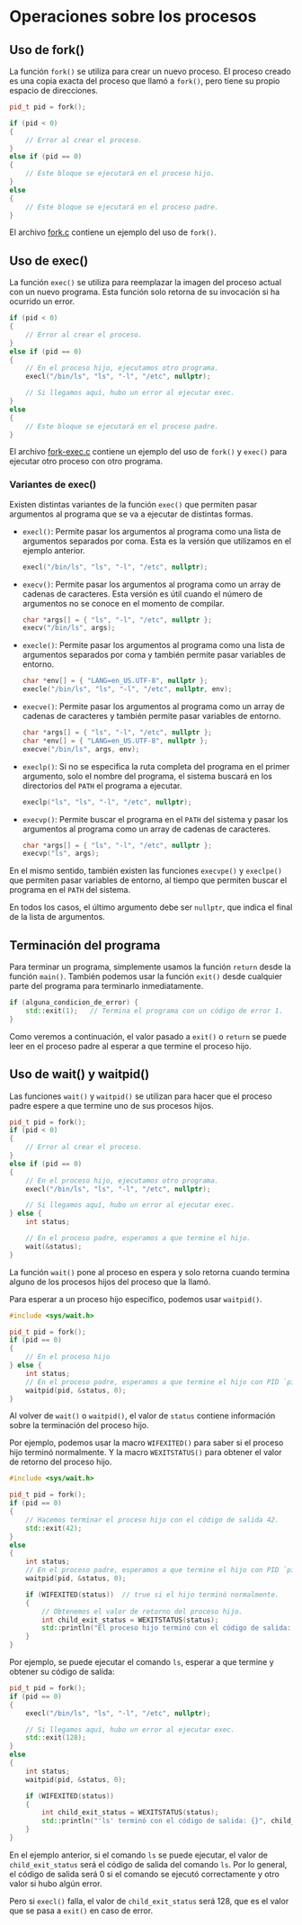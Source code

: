 # Operaciones sobre los procesos

## Uso de fork()

La función `fork()` se utiliza para crear un nuevo proceso.
El proceso creado es una copia exacta del proceso que llamó a `fork()`, pero tiene su propio espacio de direcciones.

```cpp
pid_t pid = fork();

if (pid < 0)
{
    // Error al crear el proceso.
}
else if (pid == 0)
{
    // Este bloque se ejecutará en el proceso hijo.
}
else
{
    // Este bloque se ejecutará en el proceso padre.
}
```

El archivo [fork.c](fork.c) contiene un ejemplo del uso de `fork()`. 

## Uso de exec()

La función `exec()` se utiliza para reemplazar la imagen del proceso actual con un nuevo programa.
Esta función solo retorna de su invocación si ha ocurrido un error.

```cpp
if (pid < 0)
{
    // Error al crear el proceso.
}
else if (pid == 0)
{
    // En el proceso hijo, ejecutamos otro programa.
    execl("/bin/ls", "ls", "-l", "/etc", nullptr);

    // Si llegamos aquí, hubo un error al ejecutar exec.
}
else
{
    // Este bloque se ejecutará en el proceso padre.
}
```

El archivo [fork-exec.c](fork-exec.c) contiene un ejemplo del uso de `fork()` y `exec()` para ejecutar otro proceso con otro programa.

### Variantes de exec()

Existen distintas variantes de la función `exec()` que permiten pasar argumentos al programa que se va a ejecutar de distintas formas.

- `execl()`: Permite pasar los argumentos al programa como una lista de argumentos separados por coma.
    Esta es la versión que utilizamos en el ejemplo anterior.

    ```cpp
    execl("/bin/ls", "ls", "-l", "/etc", nullptr);
    ```

- `execv()`: Permite pasar los argumentos al programa como un array de cadenas de caracteres.
    Esta versión es útil cuando el número de argumentos no se conoce en el momento de compilar.

    ```cpp
    char *args[] = { "ls", "-l", "/etc", nullptr };
    execv("/bin/ls", args);
    ```

- `execle()`: Permite pasar los argumentos al programa como una lista de argumentos separados por coma y también permite pasar variables de entorno.

    ```cpp
    char *env[] = { "LANG=en_US.UTF-8", nullptr };
    execle("/bin/ls", "ls", "-l", "/etc", nullptr, env);
    ```

- `execve()`: Permite pasar los argumentos al programa como un array de cadenas de caracteres y también permite pasar variables de entorno.

    ```cpp
    char *args[] = { "ls", "-l", "/etc", nullptr };
    char *env[] = { "LANG=en_US.UTF-8", nullptr };
    execve("/bin/ls", args, env);
    ```

- `execlp()`: Si no se especifica la ruta completa del programa en el primer argumento, solo el nombre del programa, el sistema buscará en los directorios del `PATH` el programa a ejecutar.

    ```cpp
    execlp("ls", "ls", "-l", "/etc", nullptr);
    ```

- `execvp()`: Permite buscar el programa en el `PATH` del sistema y pasar los argumentos al programa como un array de cadenas de caracteres.

    ```cpp
    char *args[] = { "ls", "-l", "/etc", nullptr };
    execvp("ls", args);
    ```

En el mismo sentido, también existen las funciones `execvpe()` y `execlpe()` que permiten pasar variables de entorno, al tiempo que permiten buscar el programa en el `PATH` del sistema.

En todos los casos, el último argumento debe ser `nullptr`, que indica el final de la lista de argumentos.

## Terminación del programa

Para terminar un programa, simplemente usamos la función `return` desde la función `main()`.
También podemos usar la función `exit()` desde cualquier parte del programa para terminarlo inmediatamente.

```cpp
if (alguna_condicion_de_error) {
    std::exit(1);   // Termina el programa con un código de error 1.
}
```

Como veremos a continuación, el valor pasado a `exit()` o `return` se puede leer en el proceso padre al esperar a que termine el proceso hijo.

## Uso de wait() y waitpid()

Las funciones `wait()` y `waitpid()` se utilizan para hacer que el proceso padre espere a que termine uno de sus procesos hijos.

```cpp
pid_t pid = fork();
if (pid < 0)
{
    // Error al crear el proceso.
}
else if (pid == 0)
{
    // En el proceso hijo, ejecutamos otro programa.
    execl("/bin/ls", "ls", "-l", "/etc", nullptr);

    // Si llegamos aquí, hubo un error al ejecutar exec.
} else {
    int status;

    // En el proceso padre, esperamos a que termine el hijo.
    wait(&status);
}
```

La función `wait()` pone al proceso en espera y solo retorna cuando termina alguno de los procesos hijos del proceso que la llamó.

Para esperar a un proceso hijo específico, podemos usar `waitpid()`.

```cpp
#include <sys/wait.h>

pid_t pid = fork();
if (pid == 0)
{
    // En el proceso hijo
} else {
    int status;
    // En el proceso padre, esperamos a que termine el hijo con PID `pid`.
    waitpid(pid, &status, 0);
}
```

Al volver de `wait()` o `waitpid()`, el valor de `status` contiene información sobre la terminación del proceso hijo.

Por ejemplo, podemos usar la macro `WIFEXITED()` para saber si el proceso hijo terminó normalmente.
Y la macro `WEXITSTATUS()` para obtener el valor de retorno del proceso hijo.

```cpp
#include <sys/wait.h>

pid_t pid = fork();
if (pid == 0)
{
    // Hacemos terminar el proceso hijo con el código de salida 42.
    std::exit(42);
}
else
{
    int status;
    // En el proceso padre, esperamos a que termine el hijo con PID `pid`.
    waitpid(pid, &status, 0);

    if (WIFEXITED(status))  // true si el hijo terminó normalmente.
    {
        // Obtenemos el valor de retorno del proceso hijo.
        int child_exit_status = WEXITSTATUS(status);
        std::println("El proceso hijo terminó con el código de salida: {}", child_exit_status);
    }
}
```

Por ejemplo, se puede ejecutar el comando `ls`, esperar a que termine y obtener su código de salida:

```cpp
pid_t pid = fork();
if (pid == 0)
{
    execl("/bin/ls", "ls", "-l", "/etc", nullptr);

    // Si llegamos aquí, hubo un error al ejecutar exec.
    std::exit(128);
}
else
{
    int status;
    waitpid(pid, &status, 0);

    if (WIFEXITED(status))
    {
        int child_exit_status = WEXITSTATUS(status);
        std::println("'ls' terminó con el código de salida: {}", child_exit_status);
    }
}
```

En el ejemplo anterior, si el comando `ls` se puede ejecutar, el valor de `child_exit_status` será el código de salida del comando `ls`.
Por lo general, el código de salida será 0 si el comando se ejecutó correctamente y otro valor si hubo algún error.

Pero si `execl()` falla, el valor de `child_exit_status` será 128, que es el valor que se pasa a `exit()` en caso de error.